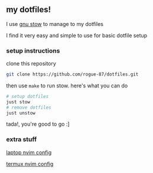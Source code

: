 ## my dotfiles!

I use [gnu stow](https://www.gnu.org/software/stow/) to manage to my dotfiles

I find it very easy and simple to use for basic dotfile setup

### setup instructions

clone this repository

```sh
git clone https://github.com/rogue-87/dotfiles.git
```

then use `make` to run stow. here's what you can do

```sh
# setup dotfiles
just stow
# remove dotfiles
just unstow
```

tada!, you're good to go :]

### extra stuff

[laptop nvim config](https://github.com/rogue-87/dotfiles/blob/master/profiles/laptop/nvim/.config/nvim/note.md)

[termux nvim config](https://github.com/rogue-87/dotfiles/blob/master/profiles/termux/nvim/.config/nvim/note.md)
